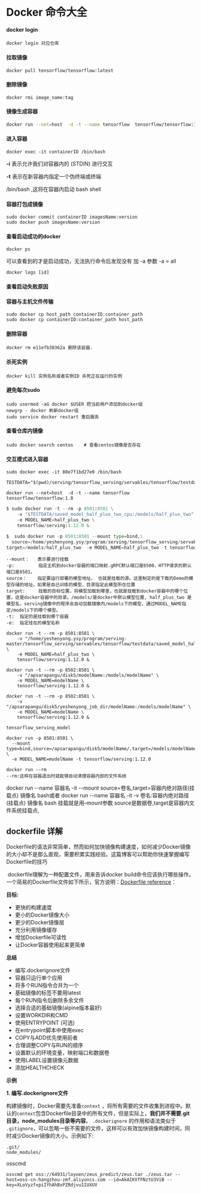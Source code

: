# Docker 命令大全



#### docker login



```
docker login 对应仓库
```



#### 拉取镜像

```
docker pull tensorflow/tensorflow:latest
```



#### 删除镜像

```shell
docker rmi image_name:tag
```



#### 镜像生成容器

```bash
docker run --net=host  -d -t --name tensorflow  tensorflow/tensorflow:1.8
```



#### 进入容器

```
docker exec -it containerID /bin/bash
```

**-i** 表示允许我们对容器内的 (STDIN) 进行交互

**-t** 表示在新容器内指定一个伪终端或终端

 /bin/bash ,这将在容器内启动 bash shell



#### 容器打包成镜像

```
sudo docker commit containerID imagesName:version
sudo docker push imagesName:version
```



#### 查看启动成功的docker

```
docker ps
```

可以查看到的才是启动成功，无法执行命令后发现没有 加 -a 参数 -a = all

```
docker logs [id]
```

#### 查看启动失败原因



#### 容器与主机文件传输

```
sudo docker cp host_path containerID:container_path
sudo docker cp containerID:container_path host_path
```



#### 删除容器

```
docker rm e11efb30362a 删除该容器.
```



#### 杀死实例

```
docker kill 实例名称或者实例ID 杀死正在运行的实例
```



#### 避免每次sudo

```
sudo usermod -aG docker $USER 把当前用户添加到docker组
newgrp - docker 刷新docker组
sudo service docker restart 重启服务
```



#### 查看仓库内镜像

```
sudo docker search centos    # 查看centos镜像是否存在
```



#### 交互模式进入容器

```
sudo docker exec -it 80e7f1bd27e0 /bin/bash
```



```
TESTDATA="$(pwd)/serving/tensorflow_serving/servables/tensorflow/testdata"
```



```
docker run --net=host  -d -t --name tensorflow  tensorflow/tensorflow:1.8
```



```python
$ sudo docker run -t --rm -p 8501:8501 \
    -v "$TESTDATA/saved_model_half_plus_two_cpu:/models/half_plus_two" \
    -e MODEL_NAME=half_plus_two \
    tensorflow/serving:1.12.0 &
```

```python
$  sudo docker run -p 8501:8501 --mount type=bind,\
  source=/home/yeshenyong.ysy/program/serving/tensorflow_serving/servables/tensorflow/testdata/saved_model_half_plus_two_cpu,\
target=/models/half_plus_two  -e MODEL_NAME=half_plus_two -t tensorflow/serving &
```

```
--mount：   表示要进行挂载
-p:         指定主机到docker容器的端口映射.gRPC默认端口是8500，HTTP请求的默认端口是8501，
source：    指定要运行部署的模型地址， 也就是挂载的源。这里制定的是下载的Demo的模型存储的地址，如果是自己训练的模型，目录指定此模型所在位置
target:     挂载的目标位置，将模型加载到哪里，也就是挂载到docker容器中的哪个位置，这是docker容器中的目录。/models/是docker中默认模型位置, half_plus_two 是模型名，serving镜像中的程序会自动加载镜像内/models下的模型，通过MODEL_NAME指定/models下的哪个模型。
-t:  指定的是挂载到哪个容器
-e:  指定挂在的模型名称
```

```bsh
docker run -t --rm -p 8501:8501 \
    -v "/home/yeshenyong.ysy/program/serving-master/tensorflow_serving/servables/tensorflow/testdata/saved_model_half_plus_two_cpu:/models/half_plus_two" \
    -e MODEL_NAME=half_plus_two \
    tensorflow/serving:1.12.0 &
```

```
docker run -t --rm -p 8502:8501 \
    -v "/apsarapangu/disk5/modelName:/models/modelName" \
    -e MODEL_NAME=modelName \
    tensorflow/serving:1.12.0 &
```

```
docker run -t --rm -p 8502:8501 \
    -v "/apsarapangu/disk5/yeshenyong_job_dir/modelName:/models/modelName" \
    -e MODEL_NAME=modelName \
    tensorflow/serving:1.12.0 &

tensorflow_serving_model 

docker run -p 8501:8501 \
  --mount type=bind,source=/apsarapangu/disk5/modelName/,target=/models/modelName \
  -e MODEL_NAME=modelName -t tensorflow/serving:1.12.0
```

```
docker run --rm
--rm:这样在容器退出时就能够自动清理容器内部的文件系统

```

docker run --name 容器名 -it --mount source=卷名,target=容器内绝对路径(挂载点) 镜像名 bash或者
docker run --name 容器名 -it -v 卷名:容器内绝对路径(挂载点) 镜像名 bash
挂载就是用–mount参数 source是数据卷,target是容器内文件系统挂载点,







## dockerfile 详解



​	Dockerfile的语法非常简单，然而如何加快镜像构建速度，如何减少Docker镜像的大小却不是那么直观，需要积累实践经验。这篇博客可以帮助你快速掌握编写Dockerfile的技巧



​	dockerfile理解为一种配置文件，用来告诉docker build命令应该执行哪些操作。一个简易的Dockerfile文件如下所示，官方说明：[Dockerfile reference](https://link.zhihu.com/?target=https%3A//docs.docker.com/engine/reference/builder/)：

**目标:**

- 更快的构建速度
- 更小的Docker镜像大小
- 更少的Docker镜像层
- 充分利用镜像缓存
- 增加Dockerfile可读性
- 让Docker容器使用起来更简单



**总结**

- 编写.dockerignore文件
- 容器只运行单个应用
- 将多个RUN指令合并为一个
- 基础镜像的标签不要用latest
- 每个RUN指令后删除多余文件
- 选择合适的基础镜像(alpine版本最好)
- 设置WORKDIR和CMD
- 使用ENTRYPOINT (可选)
- 在entrypoint脚本中使用exec
- COPY与ADD优先使用前者
- 合理调整COPY与RUN的顺序
- 设置默认的环境变量，映射端口和数据卷
- 使用LABEL设置镜像元数据
- 添加HEALTHCHECK





**示例**



**1. 编写.dockerignore文件**

构建镜像时，Docker需要先准备`context` ，将所有需要的文件收集到进程中。默认的`context`包含Dockerfile目录中的所有文件，但是实际上，**我们并不需要.git目录，node_modules目录等内容**。 `.dockerignore` 的作用和语法类似于 `.gitignore`，可以忽略一些不需要的文件，这样可以有效加快镜像构建时间，同时减少Docker镜像的大小。示例如下:

```
.git/
node_modules/
```



















osscmd

```shell
osscmd get oss://64931/loyoen/zeus_predict/zeus.tar ./zeus.tar --host=oss-cn-hangzhou-zmf.aliyuncs.com --id=AkAIKVfFNztU3ViB --key=XLoVyzfxpiIYhAhBxPZRdjvu1IUXUV
```















